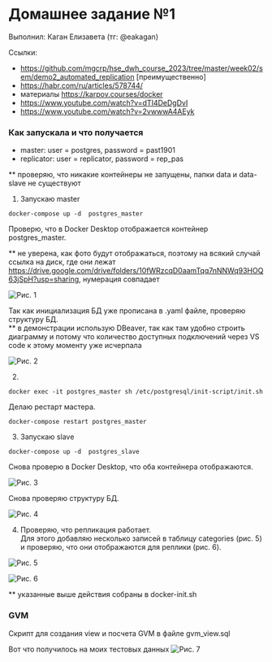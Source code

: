 # Домашнее задание №1
Выполнил: Каган Елизавета (тг: @eakagan)

Ссылки:
- https://github.com/mgcrp/hse_dwh_course_2023/tree/master/week02/sem/demo2_automated_replication [преимущественно]
- https://habr.com/ru/articles/578744/
- материалы https://karpov.courses/docker
- https://www.youtube.com/watch?v=dTI4DeDgDvI
- https://www.youtube.com/watch?v=2vwwwA4AEyk

### Как запускала и что получается

* master: user = postgres, password = past1901
* replicator: user = replicator, password = rep_pas

** проверяю, что никакие контейнеры не запущены, папки data и data-slave не существуют


1. Запускаю master

```
docker-compose up -d  postgres_master
```

Проверю, что в Docker Desktop отображается контейнер postgres_master. 

** не уверена, как фото будут отображаться, поэтому на всякий случай ссылка на диск, где они лежат https://drive.google.com/drive/folders/10fWRzcqD0aamTqq7nNNWq93HOQ63jSpH?usp=sharing, нумерация совпадает

![Рис. 1](https://drive.google.com/file/d/1bkB8p2F3jO-erkXD3rWri7gCXkqfi6Xa/view?usp=drive_link)

Так как инициализация БД уже прописана в .yaml файле, проверяю структуру БД.\
** в демонстрации использую DBeaver, так как там удобно строить диаграмму и потому что количество доступных подключений через VS code к этому моменту уже исчерпала

![Рис. 2](https://drive.google.com/drive/u/0/folders/10fWRzcqD0aamTqq7nNNWq93HOQ63jSpH)


2. 
```
docker exec -it postgres_master sh /etc/postgresql/init-script/init.sh
```
Делаю рестарт мастера.
```
docker-compose restart postgres_master
```

3. Запускаю slave
```
docker-compose up -d  postgres_slave
```

Снова проверю в Docker Desktop, что оба контейнера отображаются.

![Рис. 3](https://drive.google.com/drive/u/0/folders/10fWRzcqD0aamTqq7nNNWq93HOQ63jSpH)

Снова проверяю структуру БД.

![Рис. 4](https://drive.google.com/drive/u/0/folders/10fWRzcqD0aamTqq7nNNWq93HOQ63jSpH)

4. Проверяю, что репликация работает.\
Для этого добавляю несколько записей в таблицу categories (рис. 5) и проверяю, что они отображаются для реплики (рис. 6).

![Рис. 5](https://drive.google.com/drive/u/0/folders/10fWRzcqD0aamTqq7nNNWq93HOQ63jSpH)

![Рис. 6](https://drive.google.com/drive/u/0/folders/10fWRzcqD0aamTqq7nNNWq93HOQ63jSpH)

** указанные выше действия собраны в docker-init.sh

### GVM
Скрипт для создания view и посчета GVM в файле gvm_view.sql

Вот что получилось на моих тестовых данных
![Рис. 7](https://drive.google.com/drive/folders/10fWRzcqD0aamTqq7nNNWq93HOQ63jSpH)